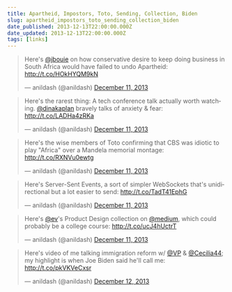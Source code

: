 ```yaml
---
title: Apartheid, Impostors, Toto, Sending, Collection, Biden
slug: apartheid_impostors_toto_sending_collection_biden
date_published: 2013-12-13T22:00:00.000Z
date_updated: 2013-12-13T22:00:00.000Z
tags: [links]
---
```


<blockquote class="twitter-tweet" data-dnt="true" data-theme="dark"><p lang="en" dir="ltr">Here&#39;s <a href="https://twitter.com/jbouie?ref_src=twsrc%5Etfw">@jbouie</a> on how conservative desire to keep doing business in South Africa would have failed to undo Apartheid: <a href="http://t.co/HOkHYQM9kN">http://t.co/HOkHYQM9kN</a></p>&mdash; anildash (@anildash) <a href="https://twitter.com/anildash/status/410891756880674816?ref_src=twsrc%5Etfw">December 11, 2013</a></blockquote> <script async src="https://platform.twitter.com/widgets.js" charset="utf-8"></script>

<blockquote class="twitter-tweet" data-dnt="true" data-theme="dark"><p lang="en" dir="ltr">Here&#39;s the rarest thing: A tech conference talk actually worth watching. <a href="https://twitter.com/dinakaplan?ref_src=twsrc%5Etfw">@dinakaplan</a> bravely talks of anxiety &amp; fear: <a href="http://t.co/LADHa4zRKa">http://t.co/LADHa4zRKa</a></p>&mdash; anildash (@anildash) <a href="https://twitter.com/anildash/status/410891771577516034?ref_src=twsrc%5Etfw">December 11, 2013</a></blockquote>

<blockquote class="twitter-tweet" data-dnt="true" data-theme="dark"><p lang="en" dir="ltr">Here&#39;s the wise members of Toto confirming that CBS was idiotic to play &quot;Africa&quot; over a Mandela memorial montage: <a href="http://t.co/RXNVu0ewtg">http://t.co/RXNVu0ewtg</a></p>&mdash; anildash (@anildash) <a href="https://twitter.com/anildash/status/410892271765434368?ref_src=twsrc%5Etfw">December 11, 2013</a></blockquote>

<blockquote class="twitter-tweet" data-dnt="true" data-theme="dark"><p lang="en" dir="ltr">Here&#39;s Server-Sent Events, a sort of simpler WebSockets that&#39;s unidirectional but a lot easier to send: <a href="http://t.co/TadT41EphG">http://t.co/TadT41EphG</a></p>&mdash; anildash (@anildash) <a href="https://twitter.com/anildash/status/410893761695469568?ref_src=twsrc%5Etfw">December 11, 2013</a></blockquote>

<blockquote class="twitter-tweet" data-dnt="true" data-theme="dark"><p lang="en" dir="ltr">Here&#39;s <a href="https://twitter.com/ev?ref_src=twsrc%5Etfw">@ev</a>&#39;s Product Design collection on <a href="https://twitter.com/Medium?ref_src=twsrc%5Etfw">@medium</a>, which could probably be a college course: <a href="http://t.co/ucJ4hUctrT">http://t.co/ucJ4hUctrT</a></p>&mdash; anildash (@anildash) <a href="https://twitter.com/anildash/status/410894165120401408?ref_src=twsrc%5Etfw">December 11, 2013</a></blockquote>

<blockquote class="twitter-tweet" data-dnt="true" data-theme="dark"><p lang="en" dir="ltr">Here&#39;s video of me talking immigration reform w/ <a href="https://twitter.com/VP?ref_src=twsrc%5Etfw">@VP</a> &amp; <a href="https://twitter.com/Cecilia44?ref_src=twsrc%5Etfw">@Cecilia44</a>; my highlight is when Joe Biden said he&#39;ll call me: <a href="http://t.co/pkVKVeCxsr">http://t.co/pkVKVeCxsr</a></p>&mdash; anildash (@anildash) <a href="https://twitter.com/anildash/status/410945676198313984?ref_src=twsrc%5Etfw">December 12, 2013</a></blockquote>
